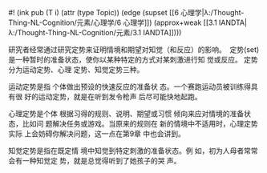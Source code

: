#! (ink pub (T i) (attr (type Topic)) (edge (supset [[6 心理学|λ:/Thought-Thing-NL-Cognition/元素/心理学/6 心理学]]) (approx+weak [[3.1 IANDTA|λ:/Thought-Thing-NL-Cognition/元素/3.1 IANDTA]])))

研究者经常通过研究定势来证明情境和期望对知觉（和反应）的影响。 
定势(set)是一种暂时的准备状态，使你以某种特定的方式对某刺激进行知 觉或反应。
定势分为运动定势、心理 定势、知觉定势三种。

运动定势是指 个体做出预设的快速反应的准备状 态。一个赛跑运动员被训练得具有很 好的运动定势，就是在听到发令枪声 后尽可能快地起跑。

心理定势是个体 根据习得的规则、说明、期望或习惯 倾向来应对情境的准备状态，比如问 题解决任务或游戏。当原来的规则在 新的情境中不适用时，心理定势实际 上会妨碍你解决问题，这一点在第9章 中也会讲到。

知觉定势是指在既定情 境中知觉到特定刺激的准备状态。例 如，初为人母者常常会有一种知觉定 势，就是总觉得听到了她孩子的哭 声。